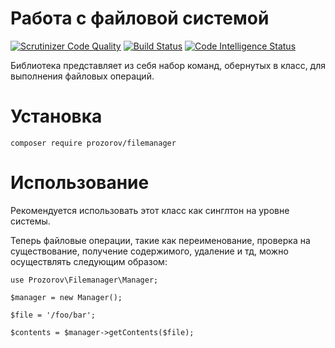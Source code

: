 # Работа с файловой системой

[![Scrutinizer Code Quality](https://scrutinizer-ci.com/g/artem-prozorov/filemanager/badges/quality-score.png?b=master)](https://scrutinizer-ci.com/g/artem-prozorov/filemanager/?branch=master)
[![Build Status](https://scrutinizer-ci.com/g/artem-prozorov/filemanager/badges/build.png?b=master)](https://scrutinizer-ci.com/g/artem-prozorov/filemanager/build-status/master)
[![Code Intelligence Status](https://scrutinizer-ci.com/g/artem-prozorov/filemanager/badges/code-intelligence.svg?b=master)](https://scrutinizer-ci.com/code-intelligence)

Библиотека представляет из себя набор команд, обернутых в класс, для выполнения файловых операций.

# Установка
```
composer require prozorov/filemanager
```

# Использование

Рекомендуется использовать этот класс как синглтон на уровне системы.

Теперь файловые операции, такие как переименование, проверка на существование, получение содержимого, удаление и тд, можно осуществлять следующим образом:
```
use Prozorov\Filemanager\Manager;

$manager = new Manager();

$file = '/foo/bar';

$contents = $manager->getContents($file);
```
